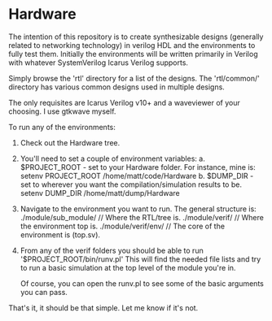 # Hardware
The intention of this repository is to create synthesizable designs (generally related to networking technology) in verilog HDL
and the environments to fully test them.
Initially the environments will be written primarily in Verilog with whatever SystemVerilog Icarus Verilog supports.

Simply browse the 'rtl' directory for a list of the designs.
The 'rtl/common/' directory has various common designs used in multiple designs.

The only requisites are Icarus Verilog v10+ and a waveviewer of your choosing.
I use gtkwave myself.

To run any of the environments:
1. Check out the Hardware tree.
2. You'll need to set a couple of environment variables:
  a. $PROJECT_ROOT  - set to your Hardware folder. For instance, mine is:
    setenv PROJECT_ROOT /home/matt/code/Hardware
  b. $DUMP_DIR  - set to wherever you want the compilation/simulation results to be.
    setenv DUMP_DIR /home/matt/dump/Hardware

3. Navigate to the environment you want to run. The general structure is:
   ./module/sub_module/   // Where the RTL/tree is.
   ./module/verif/        // Where the environment top is.
   ./module/verif/env/    // The core of the environment is (top.sv).

4. From any of the verif folders you should be able to run '$PROJECT_ROOT/bin/runv.pl'
   This will find the needed file lists and try to run a basic simulation at the top
   level of the module you're in.

   Of course, you can open the runv.pl to see some of the basic arguments you can pass.

That's it, it should be that simple. Let me know if it's not.

